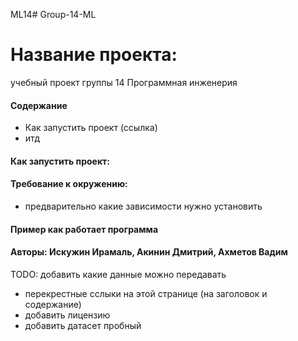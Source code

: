 ML14# Group-14-ML

# Название проекта: 

учебный проект группы 14 Программная инженерия

#### Содержание
- Как запустить проект (ссылка)
- итд


#### Как запустить проект:


#### Требование к окружению:
- предварительно какие зависимости нужно установить


#### Пример как работает программа


#### Авторы: Искужин Ирамаль, Акинин Дмитрий, Ахметов Вадим


TODO: добавить какие данные можно передавать
- перекрестные сслыки на этой странице (на заголовок и содержание)
- добавить лицензию
- добавить датасет пробный
